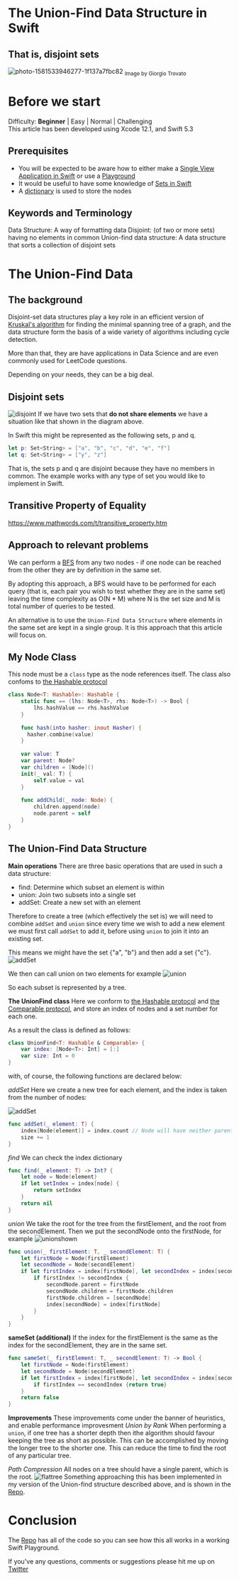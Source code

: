 # The Union-Find Data Structure in Swift
## That is, disjoint sets

![photo-1581533946277-1f137a7fbc82](Images/photo-1581533946277-1f137a7fbc82.png)
<sub>Image by Giorgio Trovato</sub>

# Before we start

Difficulty: **Beginner** | Easy | Normal | Challenging<br>
This article has been developed using Xcode 12.1, and Swift 5.3

## Prerequisites
* You will be expected to be aware how to either make a [Single View Application in Swift](https://medium.com/swlh/your-first-ios-application-using-xcode-9983cf6efb71) or use a [Playground](https://medium.com/@stevenpcurtis.sc/coding-in-swift-playgrounds-1a5563efa089)
* It would be useful to have some knowledge of [Sets in Swift](https://medium.com/swlh/sets-in-swift-94cea4dd7c9f)
* A [dictionary](https://medium.com/@stevenpcurtis.sc/dictionary-in-swift-52b14d6cfa93) is used to store the nodes

## Keywords and Terminology
Data Structure: A way of formatting data
Disjoint: (of two or more sets) having no elements in common
Union-find data structure: A data structure that sorts a collection of disjoint sets

# The Union-Find Data
## The background
Disjoint-set data structures play a key role in an efficient version of [Kruskal's algorithm](https://medium.com/@stevenpcurtis.sc/kruskals-algorithm-in-swift-717ec98a7245?sk=662a888b2b3293ad3af12a0ad83d120a) for finding the minimal spanning tree of a graph, and the data structure form the basis of a wide variety of algorithms including cycle detection. 

More than that, they are have applications in Data Science and are even commonly used for LeetCode questions. 

Depending on your needs, they can be a big deal.

## Disjoint sets
![disjoint](Images/disjoint.png)
If we have two sets that **do not share elements** we have a situation like that shown in the diagram above.

In Swift this might be represented as the following sets, p and q.

```swift
let p: Set<String> = ["a", "b", "c", "d", "e", "f"]
let q: Set<String> = ["y", "z"]
```

That is, the sets p and q are disjoint because they have no members in common. The example works with any type of set you would like to implement in Swift.

## Transitive Property of Equality
https://www.mathwords.com/t/transitive_property.htm

## Approach to relevant problems
We can perform a [BFS](https://medium.com/better-programming/swift-using-bfs-for-leetcode-problems-82696faf58d8) from any two nodes - if one node can be reached from the other they are by definition in the same set.

By adopting this approach, a BFS would have to be performed for each query (that is, each pair you wish to test whether they are in the same set) leaving the time complexity as O(N * M) where N is the set size and M is total number of queries to be tested.

An alternative is to use the `Union-Find Data Structure` where elements in the same set are kept in a single group. It is this approach that this article will focus on.

## My Node Class
This node must be a `class` type as the node references itself. The class also confoms to [the Hashable protocol](https://medium.com/better-programming/swifts-hashable-fd57e6cd6426)

```swift
class Node<T: Hashable>: Hashable {
    static func == (lhs: Node<T>, rhs: Node<T>) -> Bool {
        lhs.hashValue == rhs.hashValue
    }
    
    func hash(into hasher: inout Hasher) {
      hasher.combine(value)
    }
    
    var value: T
    var parent: Node?
    var children = [Node]()
    init(_ val: T) {
        self.value = val
    }
    
    func addChild(_ node: Node) {
        children.append(node)
        node.parent = self
    }
}
```

## The Union-Find Data Structure
**Main operations**
There are three basic operations that are used in such a data structure:
* find: Determine which subset an element is within
* union: Join two subsets into a single set 
* addSet: Create a new set with an element

Therefore to create a tree (which effectively the set is) we will need to combine `addSet` and `union` since every time we wish to add a new element we must first call `addSet` to add it, before using `union` to join it into an existing set.

This means we might have the set {"a", "b"} and then add a set {"c"}.
![addSet](Images/addSet.png)

We then can call union on two elements for example 
![union](Images/union.png)

So each subset is represented by a tree.

**The UnionFind class**
Here we conform to [the Hashable protocol](https://medium.com/better-programming/swifts-hashable-fd57e6cd6426) and [the Comparable protocol](https://medium.com/@stevenpcurtis.sc/swifts-equatable-and-comparable-protocols-54811114a5cf), and store an index of nodes and a set number for each one.

As a result the class is defined as follows:

```swift
class UnionFind<T: Hashable & Comparable> {
    var index: [Node<T>: Int] = [:]
    var size: Int = 0
}
```

with, of course, the following functions are declared below:

*addSet*
Here we create a new tree for each element, and the index is taken from the number of nodes:

![addSet](Images/addSet.png)

```swift
func addSet(_ element: T) {
    index[Node(element)] = index.count // Node will have neither parent or children
    size += 1
}
```

*find*
We can check the index dictionary 
```swift
func find(_ element: T) -> Int? {
    let node = Node(element)
    if let setIndex = index[node] {
        return setIndex
    }
    return nil
}
```

*union*
We take the root for the tree from the firstElement, and the root from the secondElement. Then we put the secondNode onto the firstNode, for example 
![unionshown](Images/unionshown.png)
```swift
func union(_ firstElement: T, _ secondElement: T) {
    let firstNode = Node(firstElement)
    let secondNode = Node(secondElement)
    if let firstIndex = index[firstNode], let secondIndex = index[secondNode] {
        if firstIndex != secondIndex {
            secondNode.parent = firstNode
            secondNode.children = firstNode.children
            firstNode.children = [secondNode]
            index[secondNode] = index[firstNode]
        }
    }
}
```

**sameSet (additional)**
If the index for the firstElement is the same as the index for the secondElement, they are in the same set.
```swift
func sameSet(_ firstElement: T, _ secondElement: T) -> Bool {
    let firstNode = Node(firstElement)
    let secondNode = Node(secondElement)
    if let firstIndex = index[firstNode], let secondIndex = index[secondNode] {
        if firstIndex == secondIndex {return true}
    }
    return false
}
```

**Improvements**
These improvements come under the banner of heuristics, and enable performance improvesment
*Union by Rank*
When performing a `union`, if one tree has a shorter depth then ithe algorithm should favour keeping the tree as short as possible. This can be accomplished by moving the longer tree to the shorter one. This can reduce the time to find the root of any particular tree.

*Path Compression*
All nodes on a tree should have a single parent, which is the root.
![flattree](Images/flattree.png)
Something approaching this has been implemented in my version of the Union-find structure described above, and is shown in the [Repo](https://github.com/stevencurtis/SwiftCoding/tree/master/ss).

# Conclusion
The [Repo](https://github.com/stevencurtis/SwiftCoding/tree/master/Theory/UnionFind) has all of the code so you can see how this all works in a working Swift Playground.

If you've any questions, comments or suggestions please hit me up on [Twitter](https://twitter.com/stevenpcurtis) 
